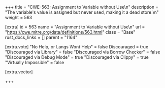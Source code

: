 +++
title = "CWE-563: Assignment to Variable without Use\n"
description = "The variable's value is assigned but never used, making it a dead store.\n"
weight = 563

[extra]
id = 563
name = "Assignment to Variable without Use\n"
url = "https://cwe.mitre.org/data/definitions/563.html"
class = "Base"
rust_docs_links = []
parent = "1164"

[extra.vote]
"No Help, or Langs Wont Help" = false
Discouraged = true
"Discouraged via Library" = false
"Discouraged via Borrow Checker" = false
"Discouraged via Debug Mode" = true
"Discouraged via Clippy" = true
"Virtually Impossible" = false

[extra.vector]

+++